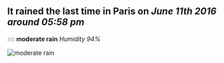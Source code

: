 ## It rained the last time in Paris on *June 11th 2016 around 05:58 pm*
💧💧💧  **moderate rain** *Humidity 94%*

![moderate rain](http://openweathermap.org/img/w/10d.png)
